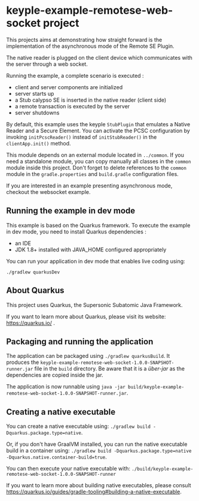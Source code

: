 # keyple-example-remotese-web-socket project

This projects aims at demonstrating how straight forward is the implementation of the asynchronous mode of the Remote SE Plugin. 

The native reader is plugged on the client device which communicates with the server through a web socket.

Running the example, a complete scenario is executed :
- client and server components are initialized
- server starts up
- a Stub calypso SE is inserted in the native reader (client side)
- a remote transaction is executed by the server
- server shutdowns

By default, this example uses the keyple `StubPlugin` that emulates a Native Reader and a Secure Element. You can activate the PCSC configuration by invoking ```initPcscReader()``` instead of  ```initStubReader()``` in the `clientApp.init()` method.      

This module depends on an external module located in `../common`. If you need a standalone module, you can copy manually all classes in the `common` module inside this project. Don't forget to delete references to the `common` module in the `gradle.properties` and `build.gradle` configuration files. 

If you are interested in an example presenting asynchronous mode, checkout the websocket example.

## Running the example in dev mode

This example is based on the Quarkus framework. To execute the example in dev mode, you need to install Quarkus dependencies : 
- an IDE
- JDK 1.8+ installed with JAVA_HOME configured appropriately

You can run your application in dev mode that enables live coding using:
```
./gradlew quarkusDev
```

## About Quarkus

This project uses Quarkus, the Supersonic Subatomic Java Framework.

If you want to learn more about Quarkus, please visit its website: https://quarkus.io/ .



## Packaging and running the application

The application can be packaged using `./gradlew quarkusBuild`.
It produces the `keyple-example-remotese-web-socket-1.0.0-SNAPSHOT-runner.jar` file in the `build` directory.
Be aware that it is a _über-jar_ as the dependencies are copied inside the jar.

The application is now runnable using `java -jar build/keyple-example-remotese-web-socket-1.0.0-SNAPSHOT-runner.jar`.


## Creating a native executable

You can create a native executable using: `./gradlew build -Dquarkus.package.type=native`.

Or, if you don't have GraalVM installed, you can run the native executable build in a container using: `./gradlew build -Dquarkus.package.type=native -Dquarkus.native.container-build=true`.

You can then execute your native executable with: `./build/keyple-example-remotese-web-socket-1.0.0-SNAPSHOT-runner`

If you want to learn more about building native executables, please consult https://quarkus.io/guides/gradle-tooling#building-a-native-executable.